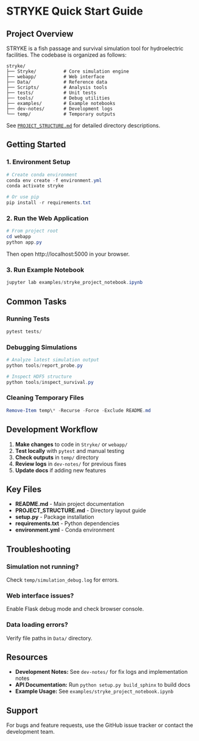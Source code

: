 # STRYKE Quick Start Guide

## Project Overview

STRYKE is a fish passage and survival simulation tool for hydroelectric facilities. The codebase is organized as follows:

```
stryke/
├── Stryke/          # Core simulation engine
├── webapp/          # Web interface
├── Data/            # Reference data
├── Scripts/         # Analysis tools
├── tests/           # Unit tests
├── tools/           # Debug utilities
├── examples/        # Example notebooks
├── dev-notes/       # Development logs
└── temp/            # Temporary outputs
```

See [`PROJECT_STRUCTURE.md`](PROJECT_STRUCTURE.md) for detailed directory descriptions.

## Getting Started

### 1. Environment Setup

```powershell
# Create conda environment
conda env create -f environment.yml
conda activate stryke

# Or use pip
pip install -r requirements.txt
```

### 2. Run the Web Application

```powershell
# From project root
cd webapp
python app.py
```

Then open http://localhost:5000 in your browser.

### 3. Run Example Notebook

```powershell
jupyter lab examples/stryke_project_notebook.ipynb
```

## Common Tasks

### Running Tests

```powershell
pytest tests/
```

### Debugging Simulations

```powershell
# Analyze latest simulation output
python tools/report_probe.py

# Inspect HDF5 structure
python tools/inspect_survival.py
```

### Cleaning Temporary Files

```powershell
Remove-Item temp\* -Recurse -Force -Exclude README.md
```

## Development Workflow

1. **Make changes** to code in `Stryke/` or `webapp/`
2. **Test locally** with `pytest` and manual testing
3. **Check outputs** in `temp/` directory
4. **Review logs** in `dev-notes/` for previous fixes
5. **Update docs** if adding new features

## Key Files

- **README.md** - Main project documentation
- **PROJECT_STRUCTURE.md** - Directory layout guide
- **setup.py** - Package installation
- **requirements.txt** - Python dependencies
- **environment.yml** - Conda environment

## Troubleshooting

### Simulation not running?
Check `temp/simulation_debug.log` for errors.

### Web interface issues?
Enable Flask debug mode and check browser console.

### Data loading errors?
Verify file paths in `Data/` directory.

## Resources

- **Development Notes:** See `dev-notes/` for fix logs and implementation notes
- **API Documentation:** Run `python setup.py build_sphinx` to build docs
- **Example Usage:** See `examples/stryke_project_notebook.ipynb`

## Support

For bugs and feature requests, use the GitHub issue tracker or contact the development team.
